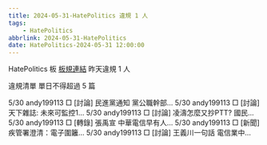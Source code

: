 ```yaml
---
title: 2024-05-31-HatePolitics 違規 1 人
tags:
    - HatePolitics
abbrlink: 2024-05-31-HatePolitics
date: HatePolitics-2024-05-31 12:00:00
---
```

HatePolitics 板 [板規連結](https://www.ptt.cc/bbs/HatePolitics/M.1617115262.A.D60.html)
昨天違規 1 人
<!-- more -->

違規清單
單日不得超過 5 篇

5/30 andy199113 □ [討論] 民進黨通知 黨公職幹部…
5/30 andy199113 □ [討論] 天下雜誌: 未來可監控1…
5/30 andy199113 □ [討論] 凌濤怎麼又抄PTT? 國民…
5/30 andy199113 □ [轉錄] 張禹宣 中華電信早有人…
5/30 andy199113 □ [新聞] 疾管署澄清：電子圍籬…
5/30 andy199113 □ [討論] 王義川一句話 電信業中…